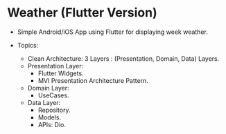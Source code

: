 # Weather (Flutter Version)

- Simple Android/iOS App using Flutter for displaying week weather.

- Topics:
  * Clean Architecture: 3 Layers : (Presentation, Domain, Data) Layers.
  * Presentation Layer:
    * Flutter Widgets.
    * MVI Presentation Architecture Pattern.
  * Domain Layer:
    * UseCases.
  * Data Layer:
    * Repository.
    * Models.
    * APIs: Dio.
